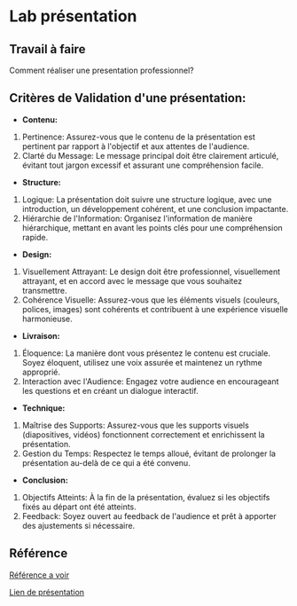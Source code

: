 # Lab présentation 

## Travail à faire 

Comment réaliser une presentation professionnel?

## Critères de Validation d'une présentation:
- **Contenu:**
1. Pertinence: Assurez-vous que le contenu de la présentation est pertinent par rapport à l'objectif et aux attentes de l'audience.
2. Clarté du Message: Le message principal doit être clairement articulé, évitant tout jargon excessif et assurant une compréhension facile.

- **Structure:**
1.  Logique: La présentation doit suivre une structure logique, avec une introduction, un développement cohérent, et une conclusion impactante.
2.  Hiérarchie de l'Information: Organisez l'information de manière hiérarchique, mettant en avant les points clés pour une compréhension rapide.

- **Design:**
1. Visuellement Attrayant: Le design doit être professionnel, visuellement attrayant, et en accord avec le message que vous souhaitez transmettre.
2. Cohérence Visuelle: Assurez-vous que les éléments visuels (couleurs, polices, images) sont cohérents et contribuent à une expérience visuelle harmonieuse.

- **Livraison:**
1. Éloquence: La manière dont vous présentez le contenu est cruciale. Soyez éloquent, utilisez une voix assurée et maintenez un rythme approprié.
2. Interaction avec l'Audience: Engagez votre audience en encourageant les questions et en créant un dialogue interactif.

- **Technique:**
1. Maîtrise des Supports: Assurez-vous que les supports visuels (diapositives, vidéos) fonctionnent correctement et enrichissent la présentation.
2. Gestion du Temps: Respectez le temps alloué, évitant de prolonger la présentation au-delà de ce qui a été convenu.

- **Conclusion:**
1. Objectifs Atteints: À la fin de la présentation, évaluez si les objectifs fixés au départ ont été atteints.
2. Feedback: Soyez ouvert au feedback de l'audience et prêt à apporter des ajustements si nécessaire.       


## Référence

[Référence a voir](https://www.powerslide.io/blog/comment-faire-une-presentation)

[Lien de présentation](https://docs.google.com/presentation/d/1UwBUuHepLXsdsht8DGq48CJ-zyjFzjysxtlMyA99uyA/edit?usp=sharing)
